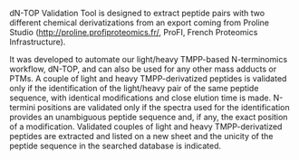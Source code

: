 dN-TOP Validation Tool is designed to extract peptide pairs with two different chemical derivatizations from an export coming from Proline Studio (http://proline.profiproteomics.fr/, ProFI, French Proteomics Infrastructure).

It was developed to automate our light/heavy TMPP-based N-terminomics workflow, dN-TOP, and can also be used for any other mass adducts or PTMs. A couple of light and heavy TMPP-derivatized peptides is validated only if the identification of the light/heavy pair of the same peptide sequence, with identical modifications and close elution time is made. N-termini positions are validated only if the spectra used for the identification provides an unambiguous peptide sequence and, if any, the exact position of a modification. Validated couples of light and heavy TMPP-derivatized peptides are extracted and listed on a new sheet and the unicity of the peptide sequence in the searched database is indicated.

